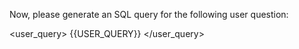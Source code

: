 Now, please generate an SQL query for the following user question:

<user_query>
{{USER_QUERY}}
</user_query>